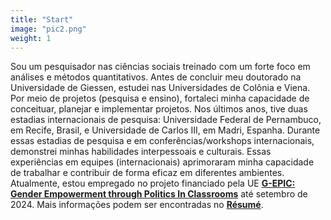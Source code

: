 ```yaml
---
title: "Start"
image: "pic2.png"
weight: 1
---
```


Sou um pesquisador nas ciências sociais treinado com um forte foco em análises e métodos quantitativos. Antes de concluir meu doutorado na Universidade de Giessen, estudei nas Universidades de Colônia e Viena. Por meio de projetos (pesquisa e ensino), fortaleci minha capacidade de conceituar, planejar e implementar projetos. Nos últimos anos, tive duas estadias internacionais de pesquisa: Universidade Federal de Pernambuco, em Recife, Brasil, e Universidade de Carlos III, em Madri, Espanha. Durante essas estadias de pesquisa e em conferências/workshops internacionais, demonstrei minhas habilidades interpessoais e culturais. Essas experiências em equipes (internacionais) aprimoraram minha capacidade de trabalhar e contribuir de forma eficaz em diferentes ambientes. Atualmente, estou empregado no projeto financiado pela UE [**G-EPIC: Gender Empowerment through Politics In Classrooms**](https://g-epic.eu) até setembro de 2024. Mais informações podem ser encontradas no [**Résumé**](https://bpkleer.github.io/files/resume-kleer-pt.pdf).

